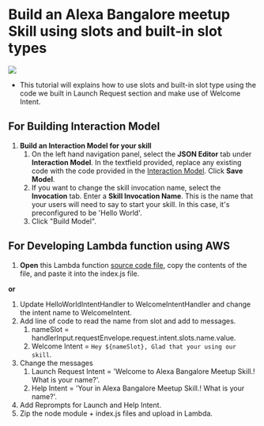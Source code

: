 # Build an Alexa Bangalore meetup Skill using slots and built-in slot types
<img src="https://m.media-amazon.com/images/G/01/mobile-apps/dex/alexa/alexa-skills-kit/tutorials/quiz-game/header._TTH_.png" />

- This tutorial will explains how to use slots and built-in slot type using the code we built in Launch Request section and make use of Welcome Intent.

## For Building Interaction Model 

1. **Build an Interaction Model for your skill**
    1. On the left hand navigation panel, select the **JSON Editor** tab under **Interaction Model**. In the textfield provided, replace any existing code with the code provided in the [Interaction Model](./models/en-US.json).  Click **Save Model**.
    2. If you want to change the skill invocation name, select the **Invocation** tab. Enter a **Skill Invocation Name**. This is the name that your users will need to say to start your skill.  In this case, it's preconfigured to be 'Hello World'.
    3. Click "Build Model".
    
## For Developing Lambda function using AWS
1. **Open** this Lambda function [source code file](./lambda/custom/index.js), copy the contents of the file, and paste it into the index.js file.




**or**




1. Update HelloWorldIntentHandler to WelcomeIntentHandler and change the intent name to WelcomeIntent.
2. Add line of code to read the name from slot and add to messages.
    1. nameSlot = handlerInput.requestEnvelope.request.intent.slots.name.value.
    2. Welcome Intent = `Hey ${nameSlot}, Glad that your using our skill`.
3. Change the messages
    1. Launch Request Intent = 'Welcome to Alexa Bangalore Meetup Skill.! What is your name?'.
    2. Help Intent = 'Your in Alexa Bangalore Meetup Skill.! What is your name?'.
4. Add Reprompts for Launch and Help Intent.
5. Zip the node module + index.js files and upload in Lambda.
